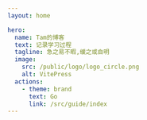 ```yaml
---
layout: home

hero:
  name: Tam的博客
  text: 记录学习过程
  tagline: 急之易不暇,缓之或自明
  image:
    src: /public/logo/logo_circle.png
    alt: VitePress
  actions:
    - theme: brand
      text: Go
      link: /src/guide/index
---
```

